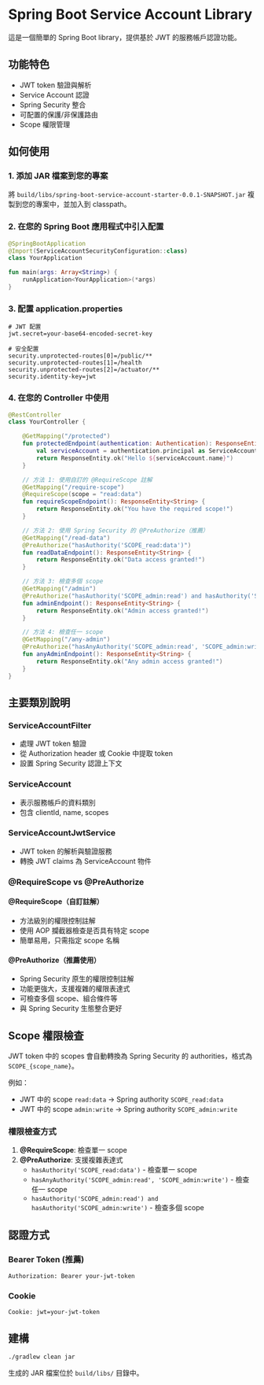 # Spring Boot Service Account Library

這是一個簡單的 Spring Boot library，提供基於 JWT 的服務帳戶認證功能。

## 功能特色

- JWT token 驗證與解析
- Service Account 認證
- Spring Security 整合
- 可配置的保護/非保護路由
- Scope 權限管理

## 如何使用

### 1. 添加 JAR 檔案到您的專案

將 `build/libs/spring-boot-service-account-starter-0.0.1-SNAPSHOT.jar` 複製到您的專案中，並加入到 classpath。

### 2. 在您的 Spring Boot 應用程式中引入配置

```kotlin
@SpringBootApplication
@Import(ServiceAccountSecurityConfiguration::class)
class YourApplication

fun main(args: Array<String>) {
    runApplication<YourApplication>(*args)
}
```

### 3. 配置 application.properties

```properties
# JWT 配置
jwt.secret=your-base64-encoded-secret-key

# 安全配置
security.unprotected-routes[0]=/public/**
security.unprotected-routes[1]=/health
security.unprotected-routes[2]=/actuator/**
security.identity-key=jwt
```

### 4. 在您的 Controller 中使用

```kotlin
@RestController
class YourController {

    @GetMapping("/protected")
    fun protectedEndpoint(authentication: Authentication): ResponseEntity<String> {
        val serviceAccount = authentication.principal as ServiceAccount
        return ResponseEntity.ok("Hello ${serviceAccount.name}")
    }

    // 方法 1: 使用自訂的 @RequireScope 註解
    @GetMapping("/require-scope")
    @RequireScope(scope = "read:data")
    fun requireScopeEndpoint(): ResponseEntity<String> {
        return ResponseEntity.ok("You have the required scope!")
    }

    // 方法 2: 使用 Spring Security 的 @PreAuthorize（推薦）
    @GetMapping("/read-data")
    @PreAuthorize("hasAuthority('SCOPE_read:data')")
    fun readDataEndpoint(): ResponseEntity<String> {
        return ResponseEntity.ok("Data access granted!")
    }

    // 方法 3: 檢查多個 scope
    @GetMapping("/admin")
    @PreAuthorize("hasAuthority('SCOPE_admin:read') and hasAuthority('SCOPE_admin:write')")
    fun adminEndpoint(): ResponseEntity<String> {
        return ResponseEntity.ok("Admin access granted!")
    }

    // 方法 4: 檢查任一 scope
    @GetMapping("/any-admin")
    @PreAuthorize("hasAnyAuthority('SCOPE_admin:read', 'SCOPE_admin:write')")
    fun anyAdminEndpoint(): ResponseEntity<String> {
        return ResponseEntity.ok("Any admin access granted!")
    }
}
```

## 主要類別說明

### ServiceAccountFilter
- 處理 JWT token 驗證
- 從 Authorization header 或 Cookie 中提取 token
- 設置 Spring Security 認證上下文

### ServiceAccount
- 表示服務帳戶的資料類別
- 包含 clientId, name, scopes

### ServiceAccountJwtService
- JWT token 的解析與驗證服務
- 轉換 JWT claims 為 ServiceAccount 物件

### @RequireScope vs @PreAuthorize

#### @RequireScope（自訂註解）
- 方法級別的權限控制註解
- 使用 AOP 攔截器檢查是否具有特定 scope
- 簡單易用，只需指定 scope 名稱

#### @PreAuthorize（推薦使用）
- Spring Security 原生的權限控制註解
- 功能更強大，支援複雜的權限表達式
- 可檢查多個 scope、組合條件等
- 與 Spring Security 生態整合更好

## Scope 權限檢查

JWT token 中的 scopes 會自動轉換為 Spring Security 的 authorities，格式為 `SCOPE_{scope_name}`。

例如：
- JWT 中的 scope `read:data` → Spring authority `SCOPE_read:data`
- JWT 中的 scope `admin:write` → Spring authority `SCOPE_admin:write`

### 權限檢查方式

1. **@RequireScope**: 檢查單一 scope
2. **@PreAuthorize**: 支援複雜表達式
   - `hasAuthority('SCOPE_read:data')` - 檢查單一 scope
   - `hasAnyAuthority('SCOPE_admin:read', 'SCOPE_admin:write')` - 檢查任一 scope
   - `hasAuthority('SCOPE_admin:read') and hasAuthority('SCOPE_admin:write')` - 檢查多個 scope

## 認證方式

### Bearer Token (推薦)
```
Authorization: Bearer your-jwt-token
```

### Cookie
```
Cookie: jwt=your-jwt-token
```

## 建構

```bash
./gradlew clean jar
```

生成的 JAR 檔案位於 `build/libs/` 目錄中。
